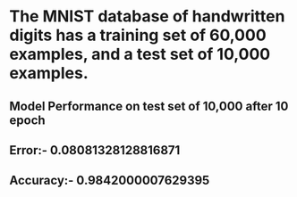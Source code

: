 # The MNIST database of handwritten digits has a training set of 60,000 examples, and a test set of 10,000 examples.

## Model Performance on test set of 10,000 after 10 epoch
## Error:- 0.08081328128816871
## Accuracy:- 0.9842000007629395
